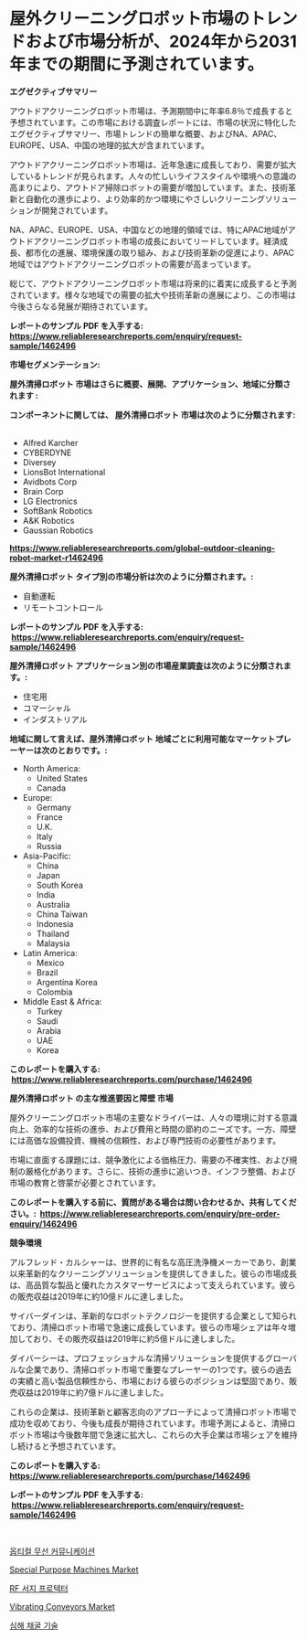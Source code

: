 <p><h1>屋外クリーニングロボット市場のトレンドおよび市場分析が、2024年から2031年までの期間に予測されています。</h1></p><p><strong>エグゼクティブサマリー</strong></p>
<p><p>アウトドアクリーニングロボット市場は、予測期間中に年率6.8％で成長すると予想されています。この市場における調査レポートには、市場の状況に特化したエグゼクティブサマリー、市場トレンドの簡単な概要、およびNA、APAC、EUROPE、USA、中国の地理的拡大が含まれています。</p><p>アウトドアクリーニングロボット市場は、近年急速に成長しており、需要が拡大しているトレンドが見られます。人々の忙しいライフスタイルや環境への意識の高まりにより、アウトドア掃除ロボットの需要が増加しています。また、技術革新と自動化の進歩により、より効率的かつ環境にやさしいクリーニングソリューションが開発されています。</p><p>NA、APAC、EUROPE、USA、中国などの地理的領域では、特にAPAC地域がアウトドアクリーニングロボット市場の成長においてリードしています。経済成長、都市化の進展、環境保護の取り組み、および技術革新の促進により、APAC地域ではアウトドアクリーニングロボットの需要が高まっています。</p><p>総じて、アウトドアクリーニングロボット市場は将来的に着実に成長すると予測されています。様々な地域での需要の拡大や技術革新の進展により、この市場は今後さらなる発展が期待されています。</p></p>
<p><strong>レポートのサンプル PDF を入手する: <a href="https://www.reliableresearchreports.com/enquiry/request-sample/1462496">https://www.reliableresearchreports.com/enquiry/request-sample/1462496</a></strong></p>
<p><strong>市場セグメンテーション:</strong></p>
<p><strong> 屋外清掃ロボット 市場はさらに概要、展開、アプリケーション、地域に分類されます :</strong></p>
<p><strong>コンポーネントに関しては、 屋外清掃ロボット 市場は次のように分類されます: &nbsp;</strong></p>
<p><ul><li>Alfred Karcher</li><li>CYBERDYNE</li><li>Diversey</li><li>LionsBot International</li><li>Avidbots Corp</li><li>Brain Corp</li><li>LG Electronics</li><li>SoftBank Robotics</li><li>A&K Robotics</li><li>Gaussian Robotics</li></ul></p>
<p><strong><a href="https://www.reliableresearchreports.com/global-outdoor-cleaning-robot-market-r1462496">https://www.reliableresearchreports.com/global-outdoor-cleaning-robot-market-r1462496</a></strong></p>
<p><strong> 屋外清掃ロボット タイプ別の市場分析は次のように分類されます。:</strong></p>
<p><ul><li>自動運転</li><li>リモートコントロール</li></ul></p>
<p><strong>レポートのサンプル PDF を入手する: &nbsp;<a href="https://www.reliableresearchreports.com/enquiry/request-sample/1462496">https://www.reliableresearchreports.com/enquiry/request-sample/1462496</a></strong></p>
<p><strong> 屋外清掃ロボット アプリケーション別の市場産業調査は次のように分類されます。:</strong></p>
<p><ul><li>住宅用</li><li>コマーシャル</li><li>インダストリアル</li></ul></p>
<p><strong>地域に関して言えば、屋外清掃ロボット 地域ごとに利用可能なマーケットプレーヤーは次のとおりです。:</strong></p>
<p><ul>
    <li>
        North America:
        <ul>
            <li>United States</li>
            <li>Canada</li>
        </ul>
    </li>
    <li>
        Europe:
        <ul>
            <li>Germany</li>
            <li>France</li>
            <li>U.K.</li>
            <li>Italy</li>
            <li>Russia</li>
        </ul>
    </li>
    <li>
        Asia-Pacific:
        <ul>
            <li>China</li>
            <li>Japan</li>
            <li>South Korea</li>
            <li>India</li>
            <li>Australia</li>
            <li>China Taiwan</li>
            <li>Indonesia</li>
            <li>Thailand</li>
            <li>Malaysia</li>
        </ul>
    </li>
    <li>
        Latin America:
        <ul>
            <li>Mexico</li>
            <li>Brazil</li>
            <li>Argentina Korea</li>
            <li>Colombia</li>
        </ul>
    </li>
    <li>
        Middle East & Africa:
        <ul>
            <li>Turkey</li>
            <li>Saudi</li>
            <li>Arabia</li>
            <li>UAE</li>
            <li>Korea</li>
        </ul>
    </li>
    </ul></p>
<p><strong>このレポートを購入する: &nbsp;<a href="https://www.reliableresearchreports.com/purchase/1462496">https://www.reliableresearchreports.com/purchase/1462496</a></strong></p>
<p><strong>屋外清掃ロボット の主な推進要因と障壁 市場</strong></p>
<p><p>屋外クリーニングロボット市場の主要なドライバーは、人々の環境に対する意識向上、効率的な技術の進歩、および費用と時間の節約のニーズです。一方、障壁には高価な設備投資、機械の信頼性、および専門技術の必要性があります。</p><p>市場に直面する課題には、競争激化による価格圧力、需要の不確実性、および規制の厳格化があります。さらに、技術の進歩に追いつき、インフラ整備、および市場の教育と啓蒙が必要とされています。</p></p>
<p><strong>このレポートを購入する前に、質問がある場合は問い合わせるか、共有してください。:&nbsp; <a href="https://www.reliableresearchreports.com/enquiry/pre-order-enquiry/1462496">https://www.reliableresearchreports.com/enquiry/pre-order-enquiry/1462496</a></strong></p>
<p><strong>競争環境</strong></p>
<p><p>アルフレッド・カルシャーは、世界的に有名な高圧洗浄機メーカーであり、創業以来革新的なクリーニングソリューションを提供してきました。彼らの市場成長は、高品質な製品と優れたカスタマーサービスによって支えられています。彼らの販売収益は2019年に約10億ドルに達しました。</p><p>サイバーダインは、革新的なロボットテクノロジーを提供する企業として知られており、清掃ロボット市場で急速に成長しています。彼らの市場シェアは年々増加しており、その販売収益は2019年に約5億ドルに達しました。</p><p>ダイバーシーは、プロフェッショナルな清掃ソリューションを提供するグローバルな企業であり、清掃ロボット市場で重要なプレーヤーの1つです。彼らの過去の実績と高い製品信頼性から、市場における彼らのポジションは堅固であり、販売収益は2019年に約7億ドルに達しました。</p><p>これらの企業は、技術革新と顧客志向のアプローチによって清掃ロボット市場で成功を収めており、今後も成長が期待されています。市場予測によると、清掃ロボット市場は今後数年間で急速に拡大し、これらの大手企業は市場シェアを維持し続けると予想されています。</p></p>
<p><strong>このレポートを購入する: &nbsp; <a href="https://www.reliableresearchreports.com/purchase/1462496">https://www.reliableresearchreports.com/purchase/1462496</a></strong></p>
<p><strong>レポートのサンプル PDF を入手する: &nbsp;<a href="https://www.reliableresearchreports.com/enquiry/request-sample/1462496">https://www.reliableresearchreports.com/enquiry/request-sample/1462496</a></strong><strong></strong></p>
<p>&nbsp;</p>
<p><p><a href="https://github.com/sougarounis/Market-Research-Report-List-3/blob/main/885466027759.md">옵티컬 무선 커뮤니케이션</a></p><p><a href="https://github.com/julyju69/Market-Research-Report-List-2/blob/main/special-purpose-machines-market.md">Special Purpose Machines Market</a></p><p><a href="https://medium.com/@dylanobrien626/rf-%EC%84%9C%EC%A7%80-%ED%94%84%EB%A1%9C%ED%85%8D%ED%84%B0-%EC%8B%9C%EC%9E%A5-%EA%B2%BD%EC%9F%81-%EB%B6%84%EC%84%9D-%EC%8B%9C%EC%9E%A5-%EB%8F%99%ED%96%A5-%EB%B0%8F-2031%EB%85%84%EA%B9%8C%EC%A7%80%EC%9D%98-%EC%98%88%EC%B8%A1-9a5544e68e92">RF 서지 프로텍터</a></p><p><a href="https://github.com/gdfhhhj/Market-Research-Report-List-4/blob/main/vibrating-conveyors-market.md">Vibrating Conveyors Market</a></p><p><a href="https://github.com/Howaoole34545/Market-Research-Report-List-1/blob/main/810318327761.md">심해 채굴 기술</a></p></p>